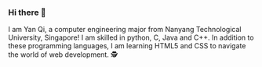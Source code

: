 ### Hi there 👋 
I am Yan Qi, a computer engineering major from Nanyang Technological University, Singapore! I am skilled in python, C, Java and C++. In addition to these programming languages, I am learning HTML5 and CSS to navigate the world of web development.	🕵️

<!-- **yanyan-alien/yanyan-alien** is a ✨ _special_ ✨ repository because its `README.md` (this file) appears on your GitHub profile. -->

<!-- Here are some ideas to get you started:

- 🔭 I’m currently working on ...
- 🌱 I’m currently learning ...
- 👯 I’m looking to collaborate on ...
- 🤔 I’m looking for help with ...
- 💬 Ask me about ...
- 📫 How to reach me: ...
- 😄 Pronouns: ...
- ⚡ Fun fact: ...
 -->
